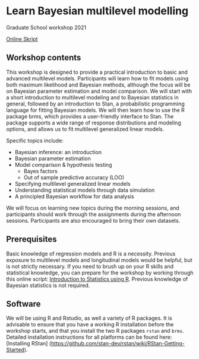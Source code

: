 # Learn Bayesian multilevel modelling
Graduate School workshop 2021

[Online Skript](https://kogpsy.github.io/learnmultilevelmodels/)

## Workshop contents
This workshop is designed to provide a practical introduction to basic
and advanced multilevel models. Participants will learn how to fit models using
both maximum likelihood and Bayesian methods, although the focus will be on
Bayesian parameter estimation and model comparison. We will start with a short
introduction to multilevel modeling and to Bayesian statistics in general,
followed by an introduction to Stan, a probabilistic programming language for
fitting Bayesian models. We will then learn how to use the R package brms, which
provides a user-friendly interface to Stan. The package supports a wide range of
response distributions and modeling options, and allows us to fit multilevel
generalized linear models.

Specific topics include:
* Bayesian inference: an introduction
* Bayesian parameter estimation
* Model comparison & hypothesis testing
    * Bayes factors
    * Out of sample predictive accuracy (LOO)
* Specifying multilevel generalized linear models
* Understanding statistical models through data simulation
* A principled Bayesian workflow for data analysis

We will focus on learning new topics during the morning sessions, and
participants should work through the assignments during the afternoon sessions.
Participants are also encouraged to bring their own datasets.
## Prerequisites
Basic knowledge of regression models and R is a necessity. Previous exposure to
multilevel models and longitudinal models would be helpful, but is not strictly
necessary. If you need to brush up on your R skills and statistical knowledge,
you can prepare for the workshop by working through this online script:
[Introduction to Statistics using
R](https://methodenlehre.github.io/intro-to-rstats/). Previous knowledge of
Bayesian statistics is not required.
## Software

We will be using R and Rstudio, as well a variety of R packages. It is
advisable to ensure that you have a working R installation before the workshop
starts, and that you install the two R packages `rstan` and `brms`. Detailed
installation instructions for all platforms can be found here: [Installing RStan]
(https://github.com/stan-dev/rstan/wiki/RStan-Getting-Started).

